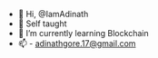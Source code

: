 
- 👋 Hi, @IamAdinath
- :school_satchel: Self taught
- 🌱 I’m currently learning Blockchain
- :mailbox: - adinathgore.17@gmail.com
<!---
IamAdinath/IamAdinath is a ✨ special ✨ repository because its `README.md` (this file) appears on your GitHub profile.
You can click the Preview link to take a look at your changes.
--->
